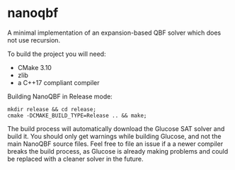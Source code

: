 # nanoqbf
A minimal implementation of an expansion-based QBF solver 
which does not use recursion.

To build the project you will need:
- CMake 3.10
- zlib
- a C++17 compliant compiler

Building NanoQBF in Release mode:
```
mkdir release && cd release;
cmake -DCMAKE_BUILD_TYPE=Release .. && make;
```

The build process will automatically download the Glucose 
SAT solver and build it. You should only get warnings while 
building Glucose, and not the main NanoQBF source files.
Feel free to file an issue if a a newer compiler breaks the
build process, as Glucose is already making problems and could
be replaced with a cleaner solver in the future.
